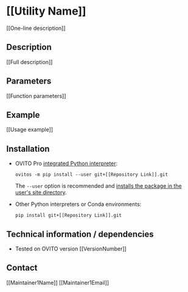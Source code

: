 # [[Utility Name]]
[[One-line description]]

## Description
[[Full description]]

## Parameters 
[[Function parameters]]

## Example
[[Usage example]]

## Installation
- OVITO Pro [integrated Python interpreter](https://docs.ovito.org/python/introduction/installation.html#ovito-pro-integrated-interpreter):
  ```
  ovitos -m pip install --user git+[[Repository Link]].git
  ``` 
  The `--user` option is recommended and [installs the package in the user's site directory](https://pip.pypa.io/en/stable/user_guide/#user-installs).

- Other Python interpreters or Conda environments:
  ```
  pip install git+[[Repository Link]].git
  ```

## Technical information / dependencies
- Tested on OVITO version [[VersionNumber]]

## Contact
[[Maintainer1Name]] [[Maintainer1Email]]
